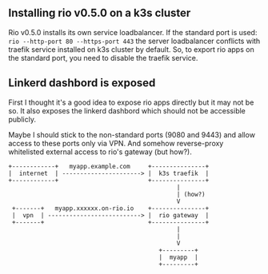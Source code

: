 ## Installing rio v0.5.0 on a k3s cluster

Rio v0.5.0 installs its own service loadbalancer. If the standard port is used:
`rio --http-port 80 --https-port 443` the server loadbalancer conflicts with
traefik service installed on k3s cluster by default. So, to export rio apps on
the standard port, you need to disable the traefik service.

## Linkerd dashbord is exposed

First I thought it's a good idea to expose rio apps directly but it may not be
so. It also exposes the linkerd dashbord which should not be accessible publicly.

Maybe I should stick to the non-standard ports (9080 and 9443) and allow access
to these ports only via VPN. And somehow reverse-proxy whitelisted external
access to rio's gateway (but how?).

```
+------------+   myapp.example.com     +---------------+
|  internet  | ----------------------> |  k3s traefik  |
+------------+                         +---------------+
                                               |
                                               | (how?)
                                               V
 +-------+   myapp.xxxxxx.on-rio.io    +---------------+
 |  vpn  | --------------------------> |  rio gateway  |
 +-------+                             +---------------+
                                               |
                                               |
                                               V
                                          +---------+
                                          |  myapp  |
                                          +---------+
```
